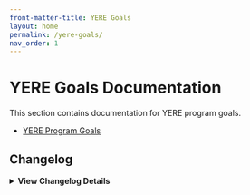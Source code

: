 ```yaml
---
front-matter-title: YERE Goals
layout: home
permalink: /yere-goals/
nav_order: 1
---
```


<!-- Folder-level landing page for /docs/programs/yere-program-docs/yere-goals/ -->

# YERE Goals Documentation

This section contains documentation for YERE program goals.

- [YERE Program Goals]({{site.baseurl}}/yere-goals-logic/)

## Changelog

<details markdown="1">
  <summary><strong>View Changelog Details</strong></summary>

### 2025

- **2025-10-04**: Adds collapsible `<details markdown="1"></details>` section to the changelog. Adds year subsection to better organize long changelog lists.
- **2025-09-19**: Adds initial Markdown file.

</details>
